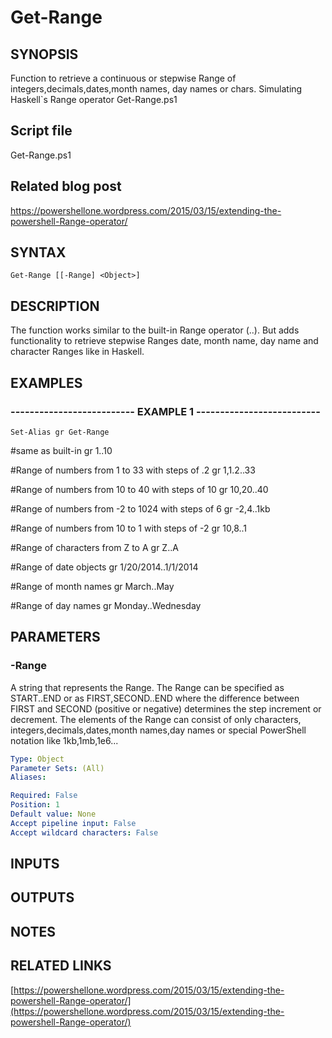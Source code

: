 # Get-Range

## SYNOPSIS
Function to retrieve a continuous or stepwise Range of integers,decimals,dates,month names, day names or chars.
Simulating Haskell\`s Range operator Get-Range.ps1

## Script file
Get-Range.ps1

## Related blog post
https://powershellone.wordpress.com/2015/03/15/extending-the-powershell-Range-operator/

## SYNTAX

```
Get-Range [[-Range] <Object>]
```

## DESCRIPTION
The function works similar to the built-in Range operator (..).
But adds functionality to retrieve stepwise Ranges date, month name, day name and 
character Ranges like in Haskell.

## EXAMPLES

### -------------------------- EXAMPLE 1 --------------------------
```
Set-Alias gr Get-Range
```

#same as built-in
gr 1..10

#Range of numbers from 1 to 33 with steps of .2
gr 1,1.2..33

#Range of numbers from 10 to 40 with steps of 10
gr 10,20..40

#Range of numbers from -2 to 1024 with steps of 6
gr -2,4..1kb

#Range of numbers from 10 to 1 with steps of -2
gr 10,8..1

#Range of characters from Z to A
gr Z..A

#Range of date objects 
gr 1/20/2014..1/1/2014

#Range of month names
gr March..May

#Range of day names
gr Monday..Wednesday

## PARAMETERS

### -Range
A string that represents the Range.
The Range can be specified as START..END or as FIRST,SECOND..END where the difference between
FIRST and SECOND (positive or negative) determines the step increment or decrement.
The elements of the Range can consist of only characters, integers,decimals,dates,month names,day names
or special PowerShell notation like 1kb,1mb,1e6...

```yaml
Type: Object
Parameter Sets: (All)
Aliases: 

Required: False
Position: 1
Default value: None
Accept pipeline input: False
Accept wildcard characters: False
```

## INPUTS

## OUTPUTS

## NOTES

## RELATED LINKS

[https://powershellone.wordpress.com/2015/03/15/extending-the-powershell-Range-operator/](https://powershellone.wordpress.com/2015/03/15/extending-the-powershell-Range-operator/)

